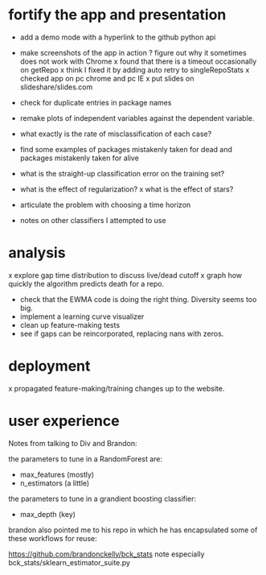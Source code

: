 
# fortify the app and presentation

- add a demo mode with a hyperlink to the github python api
- make screenshots of the app in action
? figure out why it sometimes does not work with Chrome
	x found that there is a timeout occasionally on getRepo
	x think I fixed it by adding auto retry to singleRepoStats
x checked app on pc chrome and pc IE
x put slides on slideshare/slides.com
- check for duplicate entries in package names
- remake plots of independent variables against the dependent variable.

- what exactly is the rate of misclassification of each case?
- find some examples of packages mistakenly taken for dead
	and packages mistakenly taken for alive
- what is the straight-up classification error on the training set?

- what is the effect of regularization?
x what is the effect of stars?
- articulate the problem with choosing a time horizon
- notes on other classifiers I attempted to use





# analysis

x explore gap time distribution to discuss live/dead cutoff
x graph how quickly the algorithm predicts death for a repo.
- check that the EWMA code is doing the right thing. Diversity seems too big.
- implement a learning curve visualizer
- clean up feature-making tests
- see if gaps can be reincorporated, replacing nans with zeros.



# deployment

x propagated feature-making/training changes up to the website.

# user experience

Notes from talking to Div and Brandon:

the parameters to tune in a RandomForest are:
- max_features (mostly)
- n_estimators (a little)

the parameters to tune in a grandient boosting classifier:
- max_depth (key)

brandon also pointed me to his repo in which he has
encapsulated some of these workflows for reuse:

https://github.com/brandonckelly/bck_stats
note especially
bck_stats/sklearn_estimator_suite.py
